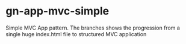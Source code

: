 # gn-app-mvc-simple
Simple MVC App pattern. The branches shows the progression from a single huge index.html file to structured MVC application
